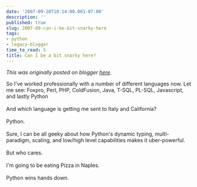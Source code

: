```yaml
---
date: '2007-09-28T10:14:00.001-07:00'
description: ''
published: true
slug: 2007-09-can-i-be-bit-snarky-here
tags:
- python
- legacy-blogger
time_to_read: 5
title: Can I be a bit snarky here?
---
```


*This was originally posted on blogger [here](https://pydanny.blogspot.com/2007/09/can-i-be-bit-snarky-here.html)*.

So I've worked professionally with a number of different languages now.  Let me see: Foxpro, Perl, PHP, ColdFusion, Java, T-SQL, PL-SQL, Javascript, and lastly Python<br /><br />And which language is getting me sent to Italy and California?<br /><br />Python.<br /><br />Sure, I can be all geeky about how Python's dynamic typing, multi-paradigm, scaling, and low/high level capabilities makes it uber-powerful.<br /><br />But who cares.<br /><br />I'm going to be eating Pizza in Naples.<br /><br />Python wins hands down.